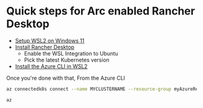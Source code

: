 # Quick steps for Arc enabled Rancher Desktop

- [Setup WSL2 on Windows 11](https://docs.microsoft.com/windows/wsl/install)
- [Install Rancher Desktop](https://rancherdesktop.io/)
  - Enable the WSL Integration to Ubuntu
  - Pick the latest Kubernetes version
- [Install the Azure CLI in WSL2](https://docs.microsoft.com/cli/azure/install-azure-cli)

Once you're done with that, From the Azure CLI

```bash
az connectedk8s connect --name MYCLUSTERNAME --resource-group myAzureResourceGroup
```

```powershell
az 
```
